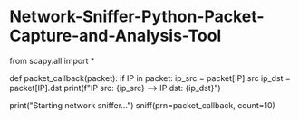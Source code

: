# Network-Sniffer-Python-Packet-Capture-and-Analysis-Tool
from scapy.all import *

def packet_callback(packet):
    if IP in packet:
        ip_src = packet[IP].src
        ip_dst = packet[IP].dst
        print(f"IP src: {ip_src} --> IP dst: {ip_dst}")

print("Starting network sniffer...")
sniff(prn=packet_callback, count=10)
